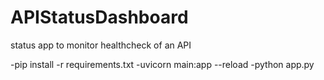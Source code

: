 # APIStatusDashboard
status app to monitor healthcheck of an API

-pip install -r requirements.txt
-uvicorn main:app --reload
-python app.py
